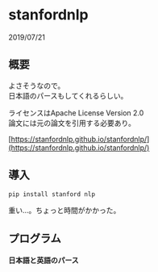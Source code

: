 # stanfordnlp
2019/07/21

## 概要
よさそうなので。  
日本語のパースもしてくれるらしい。

ライセンスはApache License Version 2.0  
論文には元の論文を引用する必要あり。

[https://stanfordnlp.github.io/stanfordnlp/](https://stanfordnlp.github.io/stanfordnlp/)

## 導入

```sh
pip install stanford nlp
```

重い…。ちょっと時間がかかった。

## プログラム

#### 日本語と英語のパース

```py

```
